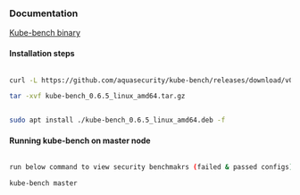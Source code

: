 ### Documentation

[Kube-bench binary](https://github.com/aquasecurity/kube-bench#download-and-install-binaries)

#### Installation steps

```sh

curl -L https://github.com/aquasecurity/kube-bench/releases/download/v0.6.5/kube-bench_0.6.5_linux_amd64.tar.gz -o kube-bench_0.6.5_linux_amd64.tar.gz

tar -xvf kube-bench_0.6.5_linux_amd64.tar.gz

```

```sh

sudo apt install ./kube-bench_0.6.5_linux_amd64.deb -f

```

#### Running kube-bench on master node

```sh

run below command to view security benchmakrs (failed & passed configs)

kube-bench master

```
